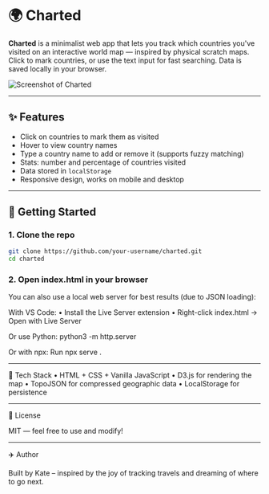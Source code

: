 # 🌍 Charted

**Charted** is a minimalist web app that lets you track which countries you've visited on an interactive world map — inspired by physical scratch maps. Click to mark countries, or use the text input for fast searching. Data is saved locally in your browser.

![Screenshot of Charted](screenshot.png)

---

## ✨ Features

- Click on countries to mark them as visited
- Hover to view country names
- Type a country name to add or remove it (supports fuzzy matching)
- Stats: number and percentage of countries visited
- Data stored in `localStorage`
- Responsive design, works on mobile and desktop

---

## 🚀 Getting Started

### 1. Clone the repo
```bash
git clone https://github.com/your-username/charted.git
cd charted
```

### 2. Open index.html in your browser

You can also use a local web server for best results (due to JSON loading):

With VS Code:
	•	Install the Live Server extension
	•	Right-click index.html → Open with Live Server

Or use Python: python3 -m http.server

Or with npx: Run  npx serve .

---

🧠 Tech Stack
	•	HTML + CSS + Vanilla JavaScript
	•	D3.js for rendering the map
	•	TopoJSON for compressed geographic data
	•	LocalStorage for persistence

---

📄 License

MIT — feel free to use and modify!

---

✈️ Author

Built by Kate – inspired by the joy of tracking travels and dreaming of where to go next.